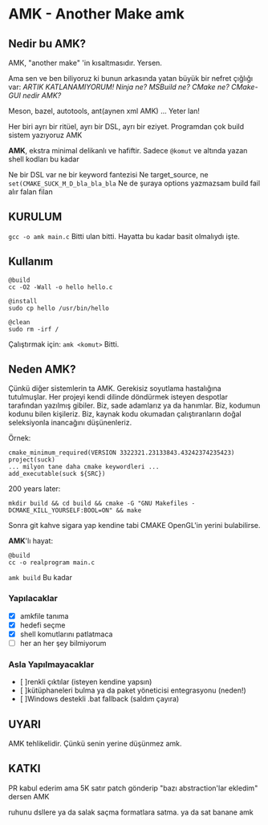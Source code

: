 # AMK - Another Make amk

## Nedir bu AMK?
AMK, "another make" 'in kısaltmasıdır. Yersen.

Ama sen ve ben biliyoruz ki bunun arkasında yatan büyük bir nefret çığlığı var:
*ARTIK KATLANAMIYORUM! Ninja ne? MSBuild ne? CMake ne? CMake-GUI nedir AMK?*

Meson, bazel, autotools, ant(aynen xml AMK) ...
Yeter lan!

Her biri ayrı bir ritüel, ayrı bir DSL, ayrı bir eziyet.
Programdan çok build sistem yazıyoruz AMK

**AMK**, ekstra minimal delikanlı ve hafiftir.
Sadece `@komut` ve altında yazan shell kodları bu kadar

Ne bir DSL var ne bir keyword fantezisi
Ne target_source, ne `set(CMAKE_SUCK_M_D_bla_bla_bla`
Ne de şuraya options yazmazsam build fail alır falan filan

## KURULUM
`gcc -o amk main.c`
Bitti ulan bitti. Hayatta bu kadar basit olmalıydı işte.

## Kullanım
```
@build
cc -O2 -Wall -o hello hello.c

@install
sudo cp hello /usr/bin/hello

@clean
sudo rm -irf /
```

Çalıştırmak için: `amk <komut>`
Bitti.

## Neden AMK?
Çünkü diğer sistemlerin ta AMK.
Gerekisiz soyutlama hastalığına tutulmuşlar. Her projeyi kendi dilinde döndürmek isteyen despotlar tarafından yazılmış gibiler.
Biz, sade adamlarız ya da hanımlar.
Biz, kodumun kodunu bilen kişileriz.
Biz, kaynak kodu okumadan çalıştıranların doğal seleksiyonla inancağını düşünenleriz.

Örnek:
```
cmake_minimum_required(VERSION 3322321.23133843.43242374235423)
project(suck)
... milyon tane daha cmake keywordleri ...
add_executable(suck ${SRC})
```
200 years later:

`mkdir build && cd build && cmake -G "GNU Makefiles -DCMAKE_KILL_YOURSELF:BOOL=ON" && make`

Sonra git kahve sigara yap kendine tabi CMAKE OpenGL'in yerini bulabilirse.

**AMK**'lı hayat:
```
@build
cc -o realprogram main.c
```

`amk build`
Bu kadar

###  Yapılacaklar
- [x] amkfile tanıma
- [x] hedefi seçme
- [x] shell komutlarını patlatmaca
- [ ] her an her şey bilmiyorum

### Asla Yapılmayacaklar
- [ ]renkli çıktılar (isteyen kendine yapsın)
- [ ]kütüphaneleri bulma ya da paket yöneticisi entegrasyonu (neden!)
- [ ]Windows destekli .bat fallback (saldım çayıra)

## UYARI
AMK tehlikelidir.
Çünkü senin yerine düşünmez amk.

## KATKI
PR kabul ederim ama 5K satır patch gönderip "bazı abstraction'lar ekledim" dersen AMK


ruhunu dsllere ya da salak saçma formatlara satma. ya da sat banane amk

